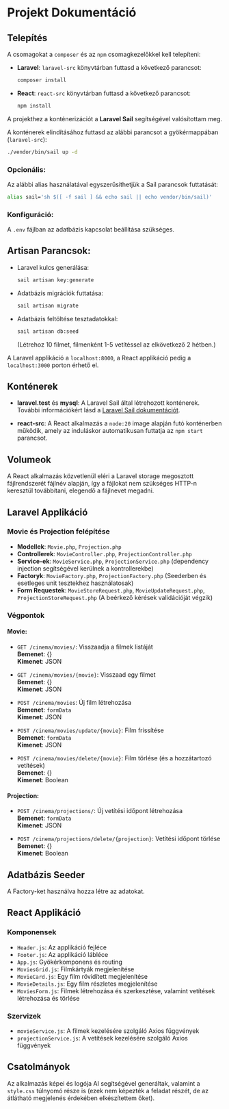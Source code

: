 
# Projekt Dokumentáció

## Telepítés

A csomagokat a `composer` és az `npm` csomagkezelőkkel kell telepíteni:

- **Laravel**: `laravel-src` könyvtárban futtasd a következő parancsot:  
  ```bash
  composer install
  ```

- **React**: `react-src` könyvtárban futtasd a következő parancsot:  
  ```bash
  npm install
  ```

A projekthez a konténerizációt a **Laravel Sail** segítségével valósítottam meg.

A konténerek elindításához futtasd az alábbi parancsot a gyökérmappában (`laravel-src`):
```bash
./vendor/bin/sail up -d
```

### Opcionális:
Az alábbi alias használatával egyszerűsíthetjük a Sail parancsok futtatását:
```bash
alias sail='sh $([ -f sail ] && echo sail || echo vendor/bin/sail)'
```

### Konfiguráció:
A `.env` fájlban az adatbázis kapcsolat beállítása szükséges.

## Artisan Parancsok:

- Laravel kulcs generálása:  
  ```bash
  sail artisan key:generate
  ```

- Adatbázis migrációk futtatása:  
  ```bash
  sail artisan migrate
  ```

- Adatbázis feltöltése tesztadatokkal:  
  ```bash
  sail artisan db:seed
  ```
  (Létrehoz 10 filmet, filmenként 1-5 vetítéssel az elkövetkező 2 hétben.)

A Laravel applikáció a `localhost:8000`, a React applikáció pedig a `localhost:3000` porton érhető el.

## Konténerek

- **laravel.test** és **mysql**: A Laravel Sail által létrehozott konténerek. További információkért lásd a [Laravel Sail dokumentációt](https://laravel.com/docs/11.x/sail).
  
- **react-src**: A React alkalmazás a `node:20` image alapján futó konténerben működik, amely az induláskor automatikusan futtatja az `npm start` parancsot.

## Volumeok

A React alkalmazás közvetlenül eléri a Laravel storage megosztott fájlrendszerét fájlnév alapján, így a fájlokat nem szükséges HTTP-n keresztül továbbítani, elegendő a fájlnevet megadni.

## Laravel Applikáció

### Movie és Projection felépítése

- **Modellek**: `Movie.php`, `Projection.php`
- **Controllerek**: `MovieController.php`, `ProjectionController.php`
- **Service-ek**: `MovieService.php`, `ProjectionService.php` (dependency injection segítségével kerülnek a kontrollerekbe)
- **Factoryk**: `MovieFactory.php`, `ProjectionFactory.php` (Seederben és esetleges unit tesztekhez használatosak)
- **Form Requestek**: `MovieStoreRequest.php`, `MovieUpdateRequest.php`, `ProjectionStoreRequest.php` (A beérkező kérések validációját végzik)

### Végpontok

#### Movie:
- `GET /cinema/movies/`: Visszaadja a filmek listáját  
  **Bemenet**: {}  
  **Kimenet**: JSON

- `GET /cinema/movies/{movie}`: Visszaad egy filmet  
  **Bemenet**: {}  
  **Kimenet**: JSON

- `POST /cinema/movies`: Új film létrehozása  
  **Bemenet**: `formData`  
  **Kimenet**: JSON

- `POST /cinema/movies/update/{movie}`: Film frissítése  
  **Bemenet**: `formData`  
  **Kimenet**: JSON

- `POST /cinema/movies/delete/{movie}`: Film törlése (és a hozzátartozó vetítések)  
  **Bemenet**: {}  
  **Kimenet**: Boolean

#### Projection:
- `POST /cinema/projections/`: Új vetítési időpont létrehozása  
  **Bemenet**: `formData`  
  **Kimenet**: JSON

- `POST /cinema/projections/delete/{projection}`: Vetítési időpont törlése  
  **Bemenet**: {}  
  **Kimenet**: Boolean

## Adatbázis Seeder

A Factory-ket használva hozza létre az adatokat.

## React Applikáció

### Komponensek

- `Header.js`: Az applikáció fejléce
- `Footer.js`: Az applikáció lábléce
- `App.js`: Gyökérkomponens és routing
- `MoviesGrid.js`: Filmkártyák megjelenítése
- `MovieCard.js`: Egy film rövidített megjelenítése
- `MovieDetails.js`: Egy film részletes megjelenítése
- `MoviesForm.js`: Filmek létrehozása és szerkesztése, valamint vetítések létrehozása és törlése

### Szervizek

- `movieService.js`: A filmek kezelésére szolgáló Axios függvények
- `projectionService.js`: A vetítések kezelésére szolgáló Axios függvények

## Csatolmányok

Az alkalmazás képei és logója AI segítségével generáltak, valamint a `style.css` túlnyomó része is (ezek nem képezték a feladat részét, de az átlátható megjelenés érdekében elkészítettem őket).
